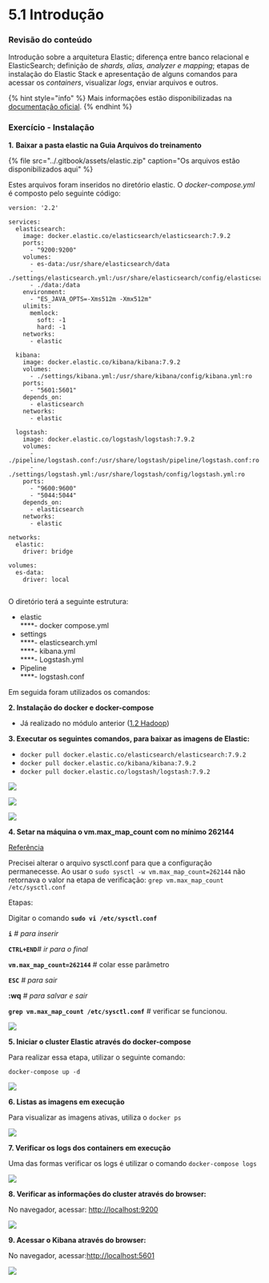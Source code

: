 # 5.1 Introdução

### Revisão do conteúdo

Introdução sobre a arquitetura Elastic; diferença entre banco relacional e ElasticSearch; definição de _shards, alias, analyzer e mapping_; etapas de instalação do Elastic Stack e apresentação de alguns comandos para acessar os _containers_, visualizar _logs_, enviar arquivos e outros.

{% hint style="info" %}
 Mais informações estão disponibilizadas na [documentação oficial](https://www.elastic.co/guide/index.html).
{% endhint %}

### Exercício - Instalação

**1.**  **Baixar a pasta elastic na Guia Arquivos do treinamento**

{% file src="../.gitbook/assets/elastic.zip" caption="Os arquivos estão disponibilizados aqui" %}

Estes arquivos foram inseridos no diretório elastic. O _docker-compose.yml_ é composto pelo seguinte código:

```text
version: '2.2'

services:
  elasticsearch:
    image: docker.elastic.co/elasticsearch/elasticsearch:7.9.2
    ports:
      - "9200:9200"
    volumes: 
      - es-data:/usr/share/elasticsearch/data
      - ./settings/elasticsearch.yml:/usr/share/elasticsearch/config/elasticsearch.yml:ro
      - ./data:/data
    environment:
      - "ES_JAVA_OPTS=-Xms512m -Xmx512m"  
    ulimits:
      memlock:
        soft: -1
        hard: -1  
    networks: 
      - elastic

  kibana:
    image: docker.elastic.co/kibana/kibana:7.9.2
    volumes: 
      - ./settings/kibana.yml:/usr/share/kibana/config/kibana.yml:ro   
    ports:
      - "5601:5601"
    depends_on:
      - elasticsearch       
    networks: 
      - elastic
  
  logstash:
    image: docker.elastic.co/logstash/logstash:7.9.2
    volumes:
      - ./pipeline/logstash.conf:/usr/share/logstash/pipeline/logstash.conf:ro
      - ./settings/logstash.yml:/usr/share/logstash/config/logstash.yml:ro
    ports:
      - "9600:9600"
      - "5044:5044"
    depends_on: 
      - elasticsearch  
    networks:
      - elastic        

networks:
  elastic:
    driver: bridge

volumes:
  es-data:
    driver: local
  
```

O diretório terá a seguinte estrutura:

- elastic   
          ****- docker compose.yml   
- settings   
          ****- elasticsearch.yml   
          ****- kibana.yml   
          ****- Logstash.yml   
- Pipeline   
          ****- logstash.conf

Em seguida foram utilizados os comandos:

**2. Instalação do docker e docker-compose**

* Já realizado no módulo anterior \([1.2 Hadoop](../1-big-data-foundations/1.2-hadoop.md)\)

**3. Executar os seguintes comandos, para baixar as imagens de Elastic:**

* `docker pull docker.elastic.co/elasticsearch/elasticsearch:7.9.2`
* `docker pull docker.elastic.co/kibana/kibana:7.9.2`
* `docker pull docker.elastic.co/logstash/logstash:7.9.2`

![](../.gitbook/assets/m5_aula1_00.png)

![](../.gitbook/assets/m5_aula1_01.png)

![](../.gitbook/assets/m5_aula1_02.png)

**4. Setar na máquina o vm.max\_map\_count com no mínimo 262144**

[Referência](https://www.elastic.co/guide/en/elasticsearch/reference/current/docker.html#_set_vm_max_map_count_to_at_least_262144)

Precisei alterar o arquivo sysctl.conf para que a configuração permanecesse. Ao usar o `sudo sysctl -w vm.max_map_count=262144` não retornava o valor na etapa de verificação: `grep vm.max_map_count /etc/sysctl.conf`

Etapas:

Digitar o comando **`sudo vi /etc/sysctl.conf`**

**`i`** _\# para inserir_

**`CTRL+END`**_\# ir para o final_

**`vm.max_map_count=262144`** \# colar esse parâmetro

**`ESC`** _\# para sair_

**:wq** _\# para salvar e sair_

**`grep vm.max_map_count /etc/sysctl.conf`**  \# verificar se funcionou.

![](../.gitbook/assets/m5_aula1_03.png)

**5. Iniciar o cluster Elastic através do docker-compose**

Para realizar essa etapa, utilizar o seguinte comando:

`docker-compose up -d`

![](../.gitbook/assets/m5_aula1_04.png)

**6. Listas as imagens em execução**

Para visualizar as imagens ativas, utiliza o `docker ps`

![](../.gitbook/assets/m5_aula1_05.png)

**7. Verificar os logs dos containers em execução**

Uma das formas verificar os logs é utilizar o comando `docker-compose logs`

![](../.gitbook/assets/m5_aula1_06.png)

**8. Verificar as informações do cluster através do browser:**

No navegador, acessar: [http://localhost:9200](http://localhost:9200/)

![](../.gitbook/assets/m5_aula1_07.png)

**9. Acessar o Kibana através do browser:**

No navegador, acessar:[http://localhost:5601](http://localhost:5601/)

![](../.gitbook/assets/m5_aula1_08.png)

